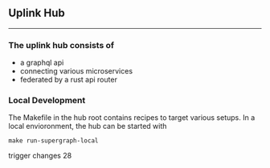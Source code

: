 ## Uplink Hub
---

### The uplink hub consists of 

- a graphql api
- connecting various microservices
- federated by a rust api router

### Local Development

The Makefile in the hub root contains recipes to target various setups. In a local envioronment, the hub can be started with 

```
make run-supergraph-local
```

trigger changes 28

